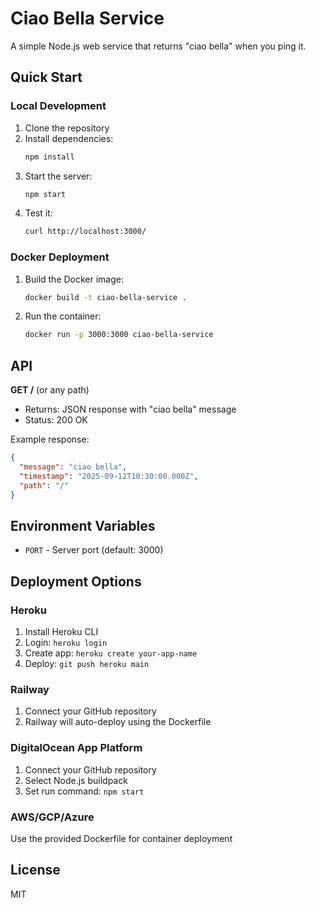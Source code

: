 # Ciao Bella Service

A simple Node.js web service that returns "ciao bella" when you ping it.

## Quick Start

### Local Development

1. Clone the repository
2. Install dependencies:
   ```bash
   npm install
   ```
3. Start the server:
   ```bash
   npm start
   ```
4. Test it:
   ```bash
   curl http://localhost:3000/
   ```

### Docker Deployment

1. Build the Docker image:
   ```bash
   docker build -t ciao-bella-service .
   ```

2. Run the container:
   ```bash
   docker run -p 3000:3000 ciao-bella-service
   ```

## API

**GET /** (or any path)
- Returns: JSON response with "ciao bella" message
- Status: 200 OK

Example response:
```json
{
  "message": "ciao bella",
  "timestamp": "2025-09-12T10:30:00.000Z",
  "path": "/"
}
```

## Environment Variables

- `PORT` - Server port (default: 3000)

## Deployment Options

### Heroku
1. Install Heroku CLI
2. Login: `heroku login`
3. Create app: `heroku create your-app-name`
4. Deploy: `git push heroku main`

### Railway
1. Connect your GitHub repository
2. Railway will auto-deploy using the Dockerfile

### DigitalOcean App Platform
1. Connect your GitHub repository
2. Select Node.js buildpack
3. Set run command: `npm start`

### AWS/GCP/Azure
Use the provided Dockerfile for container deployment

## License

MIT
